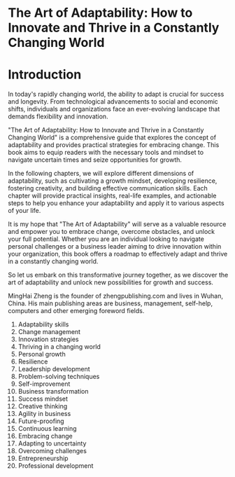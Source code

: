 # The Art of Adaptability: How to Innovate and Thrive in a Constantly Changing World

# Introduction

In today's rapidly changing world, the ability to adapt is crucial for success and longevity. From technological advancements to social and economic shifts, individuals and organizations face an ever-evolving landscape that demands flexibility and innovation.

"The Art of Adaptability: How to Innovate and Thrive in a Constantly Changing World" is a comprehensive guide that explores the concept of adaptability and provides practical strategies for embracing change. This book aims to equip readers with the necessary tools and mindset to navigate uncertain times and seize opportunities for growth.

In the following chapters, we will explore different dimensions of adaptability, such as cultivating a growth mindset, developing resilience, fostering creativity, and building effective communication skills. Each chapter will provide practical insights, real-life examples, and actionable steps to help you enhance your adaptability and apply it to various aspects of your life.

It is my hope that "The Art of Adaptability" will serve as a valuable resource and empower you to embrace change, overcome obstacles, and unlock your full potential. Whether you are an individual looking to navigate personal challenges or a business leader aiming to drive innovation within your organization, this book offers a roadmap to effectively adapt and thrive in a constantly changing world.

So let us embark on this transformative journey together, as we discover the art of adaptability and unlock new possibilities for growth and success.

MingHai Zheng is the founder of zhengpublishing.com and lives in Wuhan, China. His main publishing areas are business, management, self-help, computers and other emerging foreword fields.



1. Adaptability skills
2. Change management
3. Innovation strategies
4. Thriving in a changing world
5. Personal growth
6. Resilience
7. Leadership development
8. Problem-solving techniques
9. Self-improvement
10. Business transformation
11. Success mindset
12. Creative thinking
13. Agility in business
14. Future-proofing
15. Continuous learning
16. Embracing change
17. Adapting to uncertainty
18. Overcoming challenges
19. Entrepreneurship
20. Professional development

